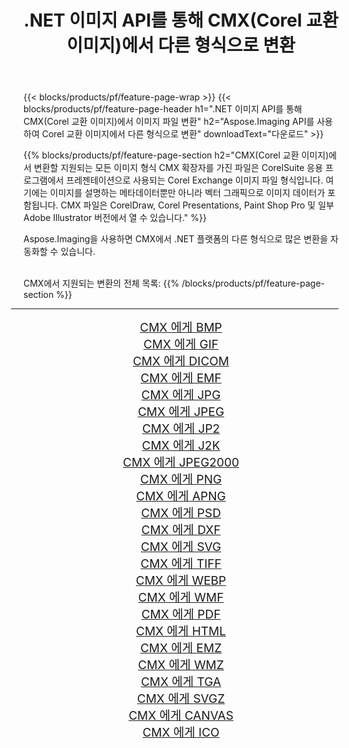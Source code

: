 ﻿---
title: .NET 이미지 API를 통해 CMX(Corel 교환 이미지)에서 다른 형식으로 변환 
weight: 3920
url: /ko/net/conversion/from/cmx 
lang: ko
langdirlevel: 2
locales: zh-hans,ja,it,ru,de,es,fr,nl,id,lt,pl,pt,vi,tr,ko,zh-hant,ar,hi,th,sv,cs,uk,he
description: Aspose.Imaging을 사용하면 CMX(Corel 교환 이미지) 에서 다른 형식으로 쉽게 변환할 수 있습니다.
---

{{< blocks/products/pf/feature-page-wrap >}}
{{< blocks/products/pf/feature-page-header h1=".NET 이미지 API를 통해 CMX(Corel 교환 이미지)에서 이미지 파일 변환" h2="Aspose.Imaging API를 사용하여 Corel 교환 이미지에서 다른 형식으로 변환" downloadText="다운로드" >}}


{{% blocks/products/pf/feature-page-section  h2="CMX(Corel 교환 이미지)에서 변환할 지원되는 모든 이미지 형식 CMX 확장자를 가진 파일은 CorelSuite 응용 프로그램에서 프레젠테이션으로 사용되는 Corel Exchange 이미지 파일 형식입니다. 여기에는 이미지를 설명하는 메타데이터뿐만 아니라 벡터 그래픽으로 이미지 데이터가 포함됩니다. CMX 파일은 CorelDraw, Corel Presentations, Paint Shop Pro 및 일부 Adobe Illustrator 버전에서 열 수 있습니다." %}}
<p align=justify>Aspose.Imaging을 사용하면 CMX에서 .NET 플랫폼의 다른 형식으로 많은 변환을 자동화할 수 있습니다.</p>
<br/>
CMX에서 지원되는 변환의 전체 목록:
{{% /blocks/products/pf/feature-page-section %}}
<div class="container-fluid productfamilypage bg-gray">
    <div class="convertypes bg-gray agp-content section">
        <div class="container">
		<hr style="margin-left:-20px;"/>
		<div class="row other-converters" style="gap: 10px;font-size: 19px;text-align:center;">
		    <div class='col-md-2 other-converter remove-lp remove-rp'><a href="/imaging/ko/net/conversion/cmx-to-bmp" style="padding:15px;">CMX 에게 BMP</a></div><div class='col-md-2 other-converter remove-lp remove-rp'><a href="/imaging/ko/net/conversion/cmx-to-gif" style="padding:15px;">CMX 에게 GIF</a></div><div class='col-md-2 other-converter remove-lp remove-rp'><a href="/imaging/ko/net/conversion/cmx-to-dicom" style="padding:15px;">CMX 에게 DICOM</a></div><div class='col-md-2 other-converter remove-lp remove-rp'><a href="/imaging/ko/net/conversion/cmx-to-emf" style="padding:15px;">CMX 에게 EMF</a></div><div class='col-md-2 other-converter remove-lp remove-rp'><a href="/imaging/ko/net/conversion/cmx-to-jpg" style="padding:15px;">CMX 에게 JPG</a></div><div class='col-md-2 other-converter remove-lp remove-rp'><a href="/imaging/ko/net/conversion/cmx-to-jpeg" style="padding:15px;">CMX 에게 JPEG</a></div><div class='col-md-2 other-converter remove-lp remove-rp'><a href="/imaging/ko/net/conversion/cmx-to-jp2" style="padding:15px;">CMX 에게 JP2</a></div><div class='col-md-2 other-converter remove-lp remove-rp'><a href="/imaging/ko/net/conversion/cmx-to-j2k" style="padding:15px;">CMX 에게 J2K</a></div><div class='col-md-2 other-converter remove-lp remove-rp'><a href="/imaging/ko/net/conversion/cmx-to-jpeg2000" style="padding:15px;">CMX 에게 JPEG2000</a></div><div class='col-md-2 other-converter remove-lp remove-rp'><a href="/imaging/ko/net/conversion/cmx-to-png" style="padding:15px;">CMX 에게 PNG</a></div><div class='col-md-2 other-converter remove-lp remove-rp'><a href="/imaging/ko/net/conversion/cmx-to-apng" style="padding:15px;">CMX 에게 APNG</a></div><div class='col-md-2 other-converter remove-lp remove-rp'><a href="/imaging/ko/net/conversion/cmx-to-psd" style="padding:15px;">CMX 에게 PSD</a></div><div class='col-md-2 other-converter remove-lp remove-rp'><a href="/imaging/ko/net/conversion/cmx-to-dxf" style="padding:15px;">CMX 에게 DXF</a></div><div class='col-md-2 other-converter remove-lp remove-rp'><a href="/imaging/ko/net/conversion/cmx-to-svg" style="padding:15px;">CMX 에게 SVG</a></div><div class='col-md-2 other-converter remove-lp remove-rp'><a href="/imaging/ko/net/conversion/cmx-to-tiff" style="padding:15px;">CMX 에게 TIFF</a></div><div class='col-md-2 other-converter remove-lp remove-rp'><a href="/imaging/ko/net/conversion/cmx-to-webp" style="padding:15px;">CMX 에게 WEBP</a></div><div class='col-md-2 other-converter remove-lp remove-rp'><a href="/imaging/ko/net/conversion/cmx-to-wmf" style="padding:15px;">CMX 에게 WMF</a></div><div class='col-md-2 other-converter remove-lp remove-rp'><a href="/imaging/ko/net/conversion/cmx-to-pdf" style="padding:15px;">CMX 에게 PDF</a></div><div class='col-md-2 other-converter remove-lp remove-rp'><a href="/imaging/ko/net/conversion/cmx-to-html" style="padding:15px;">CMX 에게 HTML</a></div><div class='col-md-2 other-converter remove-lp remove-rp'><a href="/imaging/ko/net/conversion/cmx-to-emz" style="padding:15px;">CMX 에게 EMZ</a></div><div class='col-md-2 other-converter remove-lp remove-rp'><a href="/imaging/ko/net/conversion/cmx-to-wmz" style="padding:15px;">CMX 에게 WMZ</a></div><div class='col-md-2 other-converter remove-lp remove-rp'><a href="/imaging/ko/net/conversion/cmx-to-tga" style="padding:15px;">CMX 에게 TGA</a></div><div class='col-md-2 other-converter remove-lp remove-rp'><a href="/imaging/ko/net/conversion/cmx-to-svgz" style="padding:15px;">CMX 에게 SVGZ</a></div><div class='col-md-2 other-converter remove-lp remove-rp'><a href="/imaging/ko/net/conversion/cmx-to-canvas" style="padding:15px;">CMX 에게 CANVAS</a></div><div class='col-md-2 other-converter remove-lp remove-rp'><a href="/imaging/ko/net/conversion/cmx-to-ico" style="padding:15px;">CMX 에게 ICO</a></div>
                </div>
        </div>
    </div>
</div>
<br/>

